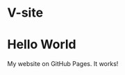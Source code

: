 # V-site
<!DOCTYPE html>
<html>
<body>
<h1>Hello World</h1>
<p>My website on GitHub Pages. It works!</p>
</body>
</html>
